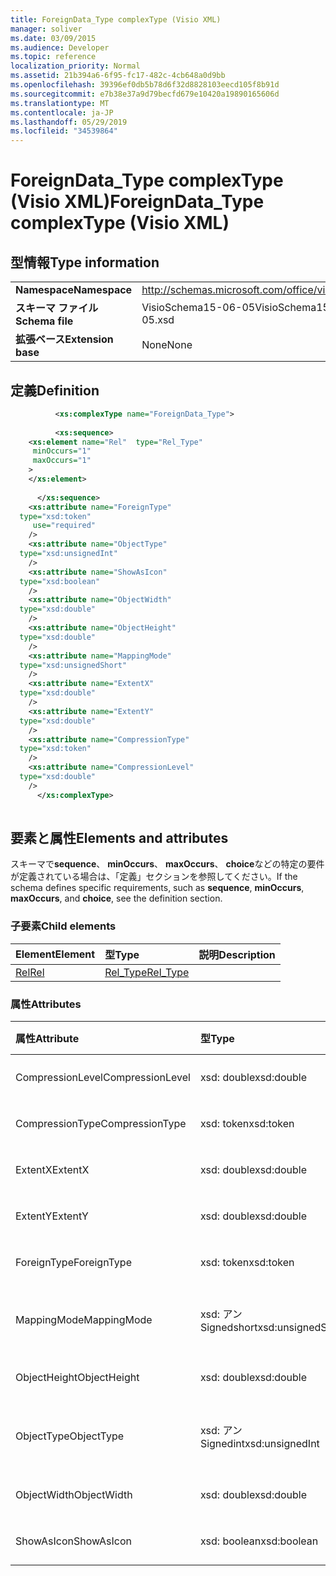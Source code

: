 ```yaml
---
title: ForeignData_Type complexType (Visio XML)
manager: soliver
ms.date: 03/09/2015
ms.audience: Developer
ms.topic: reference
localization_priority: Normal
ms.assetid: 21b394a6-6f95-fc17-482c-4cb648a0d9bb
ms.openlocfilehash: 39396ef0db5b78d6f32d8828103eecd105f8b91d
ms.sourcegitcommit: e7b38e37a9d79becfd679e10420a19890165606d
ms.translationtype: MT
ms.contentlocale: ja-JP
ms.lasthandoff: 05/29/2019
ms.locfileid: "34539864"
---
```

# <a name="foreigndatatype-complextype-visio-xml"></a><span data-ttu-id="36cdd-102">ForeignData_Type complexType (Visio XML)</span><span class="sxs-lookup"><span data-stu-id="36cdd-102">ForeignData_Type complexType (Visio XML)</span></span>

## <a name="type-information"></a><span data-ttu-id="36cdd-103">型情報</span><span class="sxs-lookup"><span data-stu-id="36cdd-103">Type information</span></span>

|||
|:-----|:-----|
|<span data-ttu-id="36cdd-104">**Namespace**</span><span class="sxs-lookup"><span data-stu-id="36cdd-104">**Namespace**</span></span> <br/> |http://schemas.microsoft.com/office/visio/2011/1/core  <br/> |
|<span data-ttu-id="36cdd-105">**スキーマ ファイル**</span><span class="sxs-lookup"><span data-stu-id="36cdd-105">**Schema file**</span></span> <br/> |<span data-ttu-id="36cdd-106">VisioSchema15-06-05</span><span class="sxs-lookup"><span data-stu-id="36cdd-106">VisioSchema15-2012-06-05.xsd</span></span>  <br/> |
|<span data-ttu-id="36cdd-107">**拡張ベース**</span><span class="sxs-lookup"><span data-stu-id="36cdd-107">**Extension base**</span></span> <br/> |<span data-ttu-id="36cdd-108">None</span><span class="sxs-lookup"><span data-stu-id="36cdd-108">None</span></span>  <br/> |
   
## <a name="definition"></a><span data-ttu-id="36cdd-109">定義</span><span class="sxs-lookup"><span data-stu-id="36cdd-109">Definition</span></span>

```XML
          <xs:complexType name="ForeignData_Type">
          
          <xs:sequence>
    <xs:element name="Rel"  type="Rel_Type"
     minOccurs="1"
     maxOccurs="1"
    >
    </xs:element>
    
      </xs:sequence>
    <xs:attribute name="ForeignType"
  type="xsd:token"
     use="required"
    />
    <xs:attribute name="ObjectType"
  type="xsd:unsignedInt"
    />
    <xs:attribute name="ShowAsIcon"
  type="xsd:boolean"
    />
    <xs:attribute name="ObjectWidth"
  type="xsd:double"
    />
    <xs:attribute name="ObjectHeight"
  type="xsd:double"
    />
    <xs:attribute name="MappingMode"
  type="xsd:unsignedShort"
    />
    <xs:attribute name="ExtentX"
  type="xsd:double"
    />
    <xs:attribute name="ExtentY"
  type="xsd:double"
    />
    <xs:attribute name="CompressionType"
  type="xsd:token"
    />
    <xs:attribute name="CompressionLevel"
  type="xsd:double"
    />
      </xs:complexType>
      
```

## <a name="elements-and-attributes"></a><span data-ttu-id="36cdd-110">要素と属性</span><span class="sxs-lookup"><span data-stu-id="36cdd-110">Elements and attributes</span></span>

<span data-ttu-id="36cdd-111">スキーマで**sequence**、 **minOccurs**、 **maxOccurs**、 **choice**などの特定の要件が定義されている場合は、「定義」セクションを参照してください。</span><span class="sxs-lookup"><span data-stu-id="36cdd-111">If the schema defines specific requirements, such as **sequence**, **minOccurs**, **maxOccurs**, and **choice**, see the definition section.</span></span> 
  
### <a name="child-elements"></a><span data-ttu-id="36cdd-112">子要素</span><span class="sxs-lookup"><span data-stu-id="36cdd-112">Child elements</span></span>

|<span data-ttu-id="36cdd-113">**Element**</span><span class="sxs-lookup"><span data-stu-id="36cdd-113">**Element**</span></span>|<span data-ttu-id="36cdd-114">**型**</span><span class="sxs-lookup"><span data-stu-id="36cdd-114">**Type**</span></span>|<span data-ttu-id="36cdd-115">**説明**</span><span class="sxs-lookup"><span data-stu-id="36cdd-115">**Description**</span></span>|
|:-----|:-----|:-----|
|[<span data-ttu-id="36cdd-116">Rel</span><span class="sxs-lookup"><span data-stu-id="36cdd-116">Rel</span></span>](rel-element-foreigndata_type-complextypevisio-xml.md) <br/> |[<span data-ttu-id="36cdd-117">Rel_Type</span><span class="sxs-lookup"><span data-stu-id="36cdd-117">Rel_Type</span></span>](rel_type-complextypevisio-xml.md) <br/> ||
   
### <a name="attributes"></a><span data-ttu-id="36cdd-118">属性</span><span class="sxs-lookup"><span data-stu-id="36cdd-118">Attributes</span></span>

|<span data-ttu-id="36cdd-119">**属性**</span><span class="sxs-lookup"><span data-stu-id="36cdd-119">**Attribute**</span></span>|<span data-ttu-id="36cdd-120">**型**</span><span class="sxs-lookup"><span data-stu-id="36cdd-120">**Type**</span></span>|<span data-ttu-id="36cdd-121">**必須**</span><span class="sxs-lookup"><span data-stu-id="36cdd-121">**Required**</span></span>|<span data-ttu-id="36cdd-122">**説明**</span><span class="sxs-lookup"><span data-stu-id="36cdd-122">**Description**</span></span>|<span data-ttu-id="36cdd-123">**可能な値**</span><span class="sxs-lookup"><span data-stu-id="36cdd-123">**Possible values**</span></span>|
|:-----|:-----|:-----|:-----|:-----|
|<span data-ttu-id="36cdd-124">CompressionLevel</span><span class="sxs-lookup"><span data-stu-id="36cdd-124">CompressionLevel</span></span>  <br/> |<span data-ttu-id="36cdd-125">xsd: double</span><span class="sxs-lookup"><span data-stu-id="36cdd-125">xsd:double</span></span>  <br/> |<span data-ttu-id="36cdd-126">省略可能</span><span class="sxs-lookup"><span data-stu-id="36cdd-126">optional</span></span>  <br/> ||<span data-ttu-id="36cdd-127">Xsd: double 型の値。</span><span class="sxs-lookup"><span data-stu-id="36cdd-127">Values of the xsd:double type.</span></span>  <br/> |
|<span data-ttu-id="36cdd-128">CompressionType</span><span class="sxs-lookup"><span data-stu-id="36cdd-128">CompressionType</span></span>  <br/> |<span data-ttu-id="36cdd-129">xsd: token</span><span class="sxs-lookup"><span data-stu-id="36cdd-129">xsd:token</span></span>  <br/> |<span data-ttu-id="36cdd-130">省略可能</span><span class="sxs-lookup"><span data-stu-id="36cdd-130">optional</span></span>  <br/> ||<span data-ttu-id="36cdd-131">Xsd: token 型の値。</span><span class="sxs-lookup"><span data-stu-id="36cdd-131">Values of the xsd:token type.</span></span>  <br/> |
|<span data-ttu-id="36cdd-132">ExtentX</span><span class="sxs-lookup"><span data-stu-id="36cdd-132">ExtentX</span></span>  <br/> |<span data-ttu-id="36cdd-133">xsd: double</span><span class="sxs-lookup"><span data-stu-id="36cdd-133">xsd:double</span></span>  <br/> |<span data-ttu-id="36cdd-134">省略可能</span><span class="sxs-lookup"><span data-stu-id="36cdd-134">optional</span></span>  <br/> ||<span data-ttu-id="36cdd-135">Xsd: double 型の値。</span><span class="sxs-lookup"><span data-stu-id="36cdd-135">Values of the xsd:double type.</span></span>  <br/> |
|<span data-ttu-id="36cdd-136">ExtentY</span><span class="sxs-lookup"><span data-stu-id="36cdd-136">ExtentY</span></span>  <br/> |<span data-ttu-id="36cdd-137">xsd: double</span><span class="sxs-lookup"><span data-stu-id="36cdd-137">xsd:double</span></span>  <br/> |<span data-ttu-id="36cdd-138">省略可能</span><span class="sxs-lookup"><span data-stu-id="36cdd-138">optional</span></span>  <br/> ||<span data-ttu-id="36cdd-139">Xsd: double 型の値。</span><span class="sxs-lookup"><span data-stu-id="36cdd-139">Values of the xsd:double type.</span></span>  <br/> |
|<span data-ttu-id="36cdd-140">ForeignType</span><span class="sxs-lookup"><span data-stu-id="36cdd-140">ForeignType</span></span>  <br/> |<span data-ttu-id="36cdd-141">xsd: token</span><span class="sxs-lookup"><span data-stu-id="36cdd-141">xsd:token</span></span>  <br/> |<span data-ttu-id="36cdd-142">必須</span><span class="sxs-lookup"><span data-stu-id="36cdd-142">required</span></span>  <br/> ||<span data-ttu-id="36cdd-143">Xsd: token 型の値。</span><span class="sxs-lookup"><span data-stu-id="36cdd-143">Values of the xsd:token type.</span></span>  <br/> |
|<span data-ttu-id="36cdd-144">MappingMode</span><span class="sxs-lookup"><span data-stu-id="36cdd-144">MappingMode</span></span>  <br/> |<span data-ttu-id="36cdd-145">xsd: アン Signedshort</span><span class="sxs-lookup"><span data-stu-id="36cdd-145">xsd:unsignedShort</span></span>  <br/> |<span data-ttu-id="36cdd-146">省略可能</span><span class="sxs-lookup"><span data-stu-id="36cdd-146">optional</span></span>  <br/> ||<span data-ttu-id="36cdd-147">Xsd: _ Signedshort 型の値。</span><span class="sxs-lookup"><span data-stu-id="36cdd-147">Values of the xsd:unsignedShort type.</span></span>  <br/> |
|<span data-ttu-id="36cdd-148">ObjectHeight</span><span class="sxs-lookup"><span data-stu-id="36cdd-148">ObjectHeight</span></span>  <br/> |<span data-ttu-id="36cdd-149">xsd: double</span><span class="sxs-lookup"><span data-stu-id="36cdd-149">xsd:double</span></span>  <br/> |<span data-ttu-id="36cdd-150">省略可能</span><span class="sxs-lookup"><span data-stu-id="36cdd-150">optional</span></span>  <br/> ||<span data-ttu-id="36cdd-151">Xsd: double 型の値。</span><span class="sxs-lookup"><span data-stu-id="36cdd-151">Values of the xsd:double type.</span></span>  <br/> |
|<span data-ttu-id="36cdd-152">ObjectType</span><span class="sxs-lookup"><span data-stu-id="36cdd-152">ObjectType</span></span>  <br/> |<span data-ttu-id="36cdd-153">xsd: アン Signedint</span><span class="sxs-lookup"><span data-stu-id="36cdd-153">xsd:unsignedInt</span></span>  <br/> |<span data-ttu-id="36cdd-154">省略可能</span><span class="sxs-lookup"><span data-stu-id="36cdd-154">optional</span></span>  <br/> ||<span data-ttu-id="36cdd-155">Xsd:/Signedint 型の値。</span><span class="sxs-lookup"><span data-stu-id="36cdd-155">Values of the xsd:unsignedInt type.</span></span>  <br/> |
|<span data-ttu-id="36cdd-156">ObjectWidth</span><span class="sxs-lookup"><span data-stu-id="36cdd-156">ObjectWidth</span></span>  <br/> |<span data-ttu-id="36cdd-157">xsd: double</span><span class="sxs-lookup"><span data-stu-id="36cdd-157">xsd:double</span></span>  <br/> |<span data-ttu-id="36cdd-158">省略可能</span><span class="sxs-lookup"><span data-stu-id="36cdd-158">optional</span></span>  <br/> ||<span data-ttu-id="36cdd-159">Xsd: double 型の値。</span><span class="sxs-lookup"><span data-stu-id="36cdd-159">Values of the xsd:double type.</span></span>  <br/> |
|<span data-ttu-id="36cdd-160">ShowAsIcon</span><span class="sxs-lookup"><span data-stu-id="36cdd-160">ShowAsIcon</span></span>  <br/> |<span data-ttu-id="36cdd-161">xsd: boolean</span><span class="sxs-lookup"><span data-stu-id="36cdd-161">xsd:boolean</span></span>  <br/> |<span data-ttu-id="36cdd-162">省略可能</span><span class="sxs-lookup"><span data-stu-id="36cdd-162">optional</span></span>  <br/> ||<span data-ttu-id="36cdd-163">Xsd: boolean 型の値。</span><span class="sxs-lookup"><span data-stu-id="36cdd-163">Values of the xsd:boolean type.</span></span>  <br/> |
   

